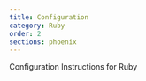 ```yaml
---
title: Configuration
category: Ruby
order: 2
sections: phoenix
---
```


Configuration Instructions for Ruby